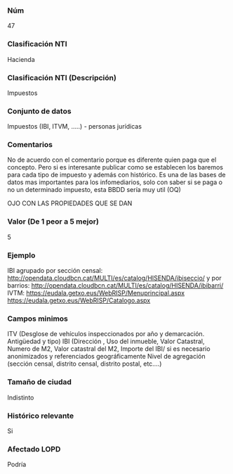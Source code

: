 ### Núm
47
### Clasificación NTI
Hacienda
### Clasificación NTI (Descripción)
Impuestos
### Conjunto de datos
Impuestos (IBI, ITVM, …..) - personas jurídicas
### Comentarios
No de acuerdo con el comentario porque es diferente quien paga que el concepto. Pero si es interesante publicar como se establecen los baremos para cada tipo de impuesto y además con histórico. Es una de las bases de datos mas importantes para los infomediarios, solo con saber si se paga o no un determinado impuesto, esta BBDD sería muy util (OQ)

OJO CON LAS PROPIEDADES QUE SE DAN
### Valor (De 1 peor a 5 mejor)
5
### Ejemplo
IBI agrupado por sección censal: http://opendata.cloudbcn.cat/MULTI/es/catalog/HISENDA/ibiseccio/ y por barrios: http://opendata.cloudbcn.cat/MULTI/es/catalog/HISENDA/ibibarri/  IVTM: https://eudala.getxo.eus/WebRISP/Menuprincipal.aspx https://eudala.getxo.eus/WebRISP/Catalogo.aspx
### Campos minimos
ITV (Desglose de vehículos inspeccionados por año y demarcación. Antigüedad y tipo) IBI (Dirección , Uso del inmueble, Valor Catastral, Numero de M2, Valor catastral del M2, Importe del IBI/ si es necesario anonimizados y referenciados geográficamente Nivel de agregación (sección censal, distrito censal, distrito postal, etc.…)
### Tamaño de ciudad
Indistinto
### Histórico relevante
Si
### Afectado LOPD
Podría
